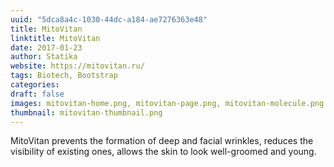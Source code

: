 ```yaml
--- 
uuid: "5dca8a4c-1030-44dc-a184-ae7276363e48"
title: MitoVitan 
linktitle: MitoVitan 
date: 2017-01-23 
author: Statika 
website: https://mitovitan.ru/ 
tags: Biotech, Bootstrap
categories:   
draft: false 
images: mitovitan-home.png, mitovitan-page.png, mitovitan-molecule.png  
thumbnail: mitovitan-thumbnail.png 
--- 
```


MitoVitan prevents the formation of deep and facial wrinkles, reduces the visibility 
of existing ones, allows the skin to look well-groomed and young.